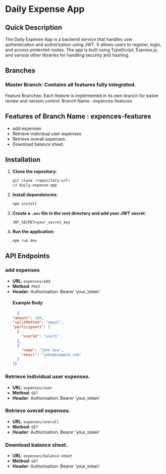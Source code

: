 # Daily Expense App

## Quick Description

The Daily Expense App is a backend service that handles user authentication and authorization using JWT. It allows users to register, login, and access protected routes. The app is built using TypeScript, Express.js, and various other libraries for handling security and hashing.

## Branches

### Master Branch: Contains all features fully integrated.
Feature Branches: Each feature is implemented in its own branch for easier review and version control.
Branch Name : expences-features



## Features of Branch Name : expences-features

- add expenses
- Retrieve individual user expenses.
- Retrieve overall expenses.
- Download balance sheet.


## Installation

1. **Clone the repository**:
    ```bash
    git clone <repository-url>
    cd daily-expense-app
    ```

2. **Install dependencies**:
    ```bash
    npm install
    ```

3. **Create a `.env` file in the root directory and add your JWT secret**:
    ```env
    JWT_SECRET=your_secret_key
    ```

4. **Run the application**:
    ```bash
    npm run dev
    ```

## API Endpoints

### add expenses

- **URL**: `expenses/add`
- **Method**: `POST`
- **Header**: Authorisation: Bearer 'your_token'
  #### Example Body
  ```json
    {
  "amount": 100,
  "splitMethod": "equal",
  "participants": [
    {
      "userId": "user1"
    },
    {
      "name": "John Doe",
      "email": "john@example.com"
    }
  ]}
  ```
    
### Retrieve individual user expenses.

- **URL**: `expenses/user`
- **Method**: `GET`
- **Header**: Authorisation: Bearer 'your_token'


### Retrieve overall expenses.

- **URL**: `expenses/overall`
- **Method**: `GET`
- **Header**: Authorisation: Bearer 'your_token'



### Download balance sheet.

- **URL**: `expenses/balance-sheet`
- **Method**: `GET`
- **Header**: Authorisation: Bearer 'your_token'
    

